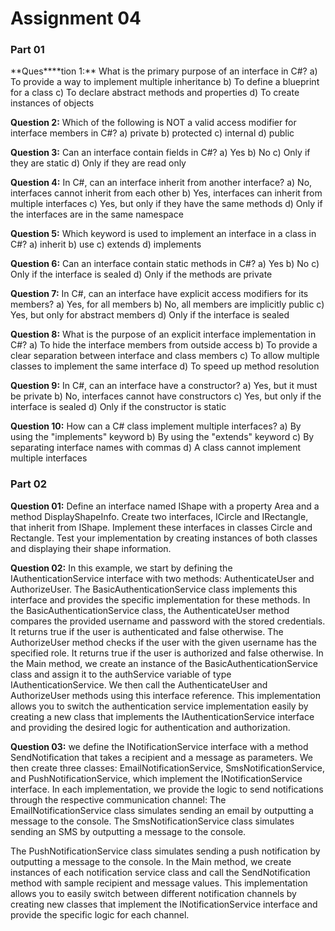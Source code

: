 # Assignment 04

### Part 01

**Ques\*\***tion 1:\*\*
What is the primary purpose of an interface in C#?
a) To provide a way to implement multiple inheritance
b) To define a blueprint for a class
c) To declare abstract methods and properties
d) To create instances of objects

**Question 2:**
Which of the following is NOT a valid access modifier for interface members in C#?
a) private
b) protected
c) internal
d) public

**Question 3:**
Can an interface contain fields in C#?
a) Yes
b) No
c) Only if they are static
d) Only if they are read only

**Question 4:**
In C#, can an interface inherit from another interface?
a) No, interfaces cannot inherit from each other
b) Yes, interfaces can inherit from multiple interfaces
c) Yes, but only if they have the same methods
d) Only if the interfaces are in the same namespace

**Question 5:**
Which keyword is used to implement an interface in a class in C#?
a) inherit
b) use
c) extends
d) implements

**Question 6:**
Can an interface contain static methods in C#?
a) Yes
b) No
c) Only if the interface is sealed
d) Only if the methods are private

**Question 7:**
In C#, can an interface have explicit access modifiers for its members?
a) Yes, for all members
b) No, all members are implicitly public
c) Yes, but only for abstract members
d) Only if the interface is sealed

**Question 8:**
What is the purpose of an explicit interface implementation in C#?
a) To hide the interface members from outside access
b) To provide a clear separation between interface and class members
c) To allow multiple classes to implement the same interface
d) To speed up method resolution

**Question 9:**
In C#, can an interface have a constructor?
a) Yes, but it must be private
b) No, interfaces cannot have constructors
c) Yes, but only if the interface is sealed
d) Only if the constructor is static

**Question 10:**
How can a C# class implement multiple interfaces?
a) By using the "implements" keyword
b) By using the "extends" keyword
c) By separating interface names with commas
d) A class cannot implement multiple interfaces

### Part 02

**Question 01:**
Define an interface named IShape with a property Area and a method
DisplayShapeInfo. Create two interfaces, ICircle and IRectangle, that inherit from
IShape. Implement these interfaces in classes Circle and Rectangle. Test your
implementation by creating instances of both classes and displaying their shape
information.

**Question 02:**
In this example, we start by defining the IAuthenticationService interface with
two methods: AuthenticateUser and AuthorizeUser. The
BasicAuthenticationService class implements this interface and provides the
specific implementation for these methods.
In the BasicAuthenticationService class, the AuthenticateUser method compares
the provided username and password with the stored credentials. It returns true
if the user is authenticated and false otherwise. The AuthorizeUser method
checks if the user with the given username has the specified role. It returns true if
the user is authorized and false otherwise.
In the Main method, we create an instance of the BasicAuthenticationService
class and assign it to the authService variable of type IAuthenticationService. We
then call the AuthenticateUser and AuthorizeUser methods using this interface
reference.
This implementation allows you to switch the authentication service
implementation easily by creating a new class that implements the
IAuthenticationService interface and providing the desired logic for
authentication and authorization.

**Question 03:**
we define the INotificationService interface with a method SendNotification that
takes a recipient and a message as parameters.
We then create three classes: EmailNotificationService, SmsNotificationService,
and PushNotificationService, which implement the INotificationService interface.
In each implementation, we provide the logic to send notifications through the
respective communication channel:
The EmailNotificationService class simulates sending an email by outputting a
message to the console.
The SmsNotificationService class simulates sending an SMS by outputting a
message to the console.

The PushNotificationService class simulates sending a push notification by
outputting a message to the console.
In the Main method, we create instances of each notification service class and call
the SendNotification method with sample recipient and message values.
This implementation allows you to easily switch between different notification
channels by creating new classes that implement the INotificationService
interface and provide the specific logic for each channel.
